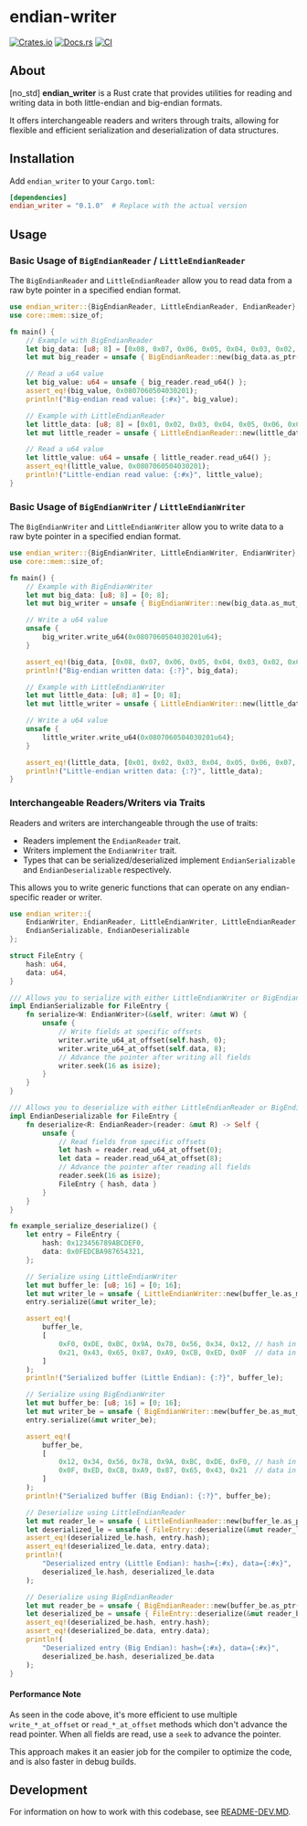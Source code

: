 # endian-writer

[![Crates.io](https://img.shields.io/crates/v/endian-writer-rs.svg)](https://crates.io/crates/endian-writer-rs)
[![Docs.rs](https://docs.rs/endian-writer-rs/badge.svg)](https://docs.rs/endian-writer-rs)
[![CI](https://github.com/Sewer56/endian-writer-rs/actions/workflows/rust.yml/badge.svg)](https://github.com/Sewer56/endian-writer-rs/actions)

## About

[no_std] **endian_writer** is a Rust crate that provides utilities for reading and writing data in both 
little-endian and big-endian formats.

It offers interchangeable readers and writers through traits, allowing for flexible and efficient 
serialization and deserialization of data structures.

## Installation

Add `endian_writer` to your `Cargo.toml`:

```toml
[dependencies]
endian_writer = "0.1.0"  # Replace with the actual version
```

## Usage

### Basic Usage of `BigEndianReader` / `LittleEndianReader`

The `BigEndianReader` and `LittleEndianReader` allow you to read data from a raw byte pointer in 
a specified endian format.

```rust
use endian_writer::{BigEndianReader, LittleEndianReader, EndianReader};
use core::mem::size_of;

fn main() {
    // Example with BigEndianReader
    let big_data: [u8; 8] = [0x08, 0x07, 0x06, 0x05, 0x04, 0x03, 0x02, 0x01]; // Big-endian for 0x0807060504030201u64
    let mut big_reader = unsafe { BigEndianReader::new(big_data.as_ptr()) };

    // Read a u64 value
    let big_value: u64 = unsafe { big_reader.read_u64() };
    assert_eq!(big_value, 0x0807060504030201);
    println!("Big-endian read value: {:#x}", big_value);

    // Example with LittleEndianReader
    let little_data: [u8; 8] = [0x01, 0x02, 0x03, 0x04, 0x05, 0x06, 0x07, 0x08]; // Little-endian for 0x0807060504030201u64
    let mut little_reader = unsafe { LittleEndianReader::new(little_data.as_ptr()) };

    // Read a u64 value
    let little_value: u64 = unsafe { little_reader.read_u64() };
    assert_eq!(little_value, 0x0807060504030201);
    println!("Little-endian read value: {:#x}", little_value);
}
```

### Basic Usage of `BigEndianWriter` / `LittleEndianWriter`

The `BigEndianWriter` and `LittleEndianWriter` allow you to write data to a raw byte pointer in
a specified endian format.

```rust
use endian_writer::{BigEndianWriter, LittleEndianWriter, EndianWriter};
use core::mem::size_of;

fn main() {
    // Example with BigEndianWriter
    let mut big_data: [u8; 8] = [0; 8];
    let mut big_writer = unsafe { BigEndianWriter::new(big_data.as_mut_ptr()) };

    // Write a u64 value
    unsafe {
        big_writer.write_u64(0x0807060504030201u64);
    }

    assert_eq!(big_data, [0x08, 0x07, 0x06, 0x05, 0x04, 0x03, 0x02, 0x01]); // Big-endian for 0x0807060504030201u64
    println!("Big-endian written data: {:?}", big_data);

    // Example with LittleEndianWriter
    let mut little_data: [u8; 8] = [0; 8];
    let mut little_writer = unsafe { LittleEndianWriter::new(little_data.as_mut_ptr()) };

    // Write a u64 value
    unsafe {
        little_writer.write_u64(0x0807060504030201u64);
    }

    assert_eq!(little_data, [0x01, 0x02, 0x03, 0x04, 0x05, 0x06, 0x07, 0x08]); // Little-endian for 0x0807060504030201u64
    println!("Little-endian written data: {:?}", little_data);
}
```

### Interchangeable Readers/Writers via Traits

Readers and writers are interchangeable through the use of traits:

- Readers implement the `EndianReader` trait.
- Writers implement the `EndianWriter` trait.
- Types that can be serialized/deserialized implement `EndianSerializable` and `EndianDeserializable` respectively.

This allows you to write generic functions that can operate on any endian-specific reader or writer.

```rust
use endian_writer::{
    EndianWriter, EndianReader, LittleEndianWriter, LittleEndianReader, BigEndianWriter, BigEndianReader,
    EndianSerializable, EndianDeserializable
};

struct FileEntry {
    hash: u64,
    data: u64,
}

/// Allows you to serialize with either LittleEndianWriter or BigEndianWriter
impl EndianSerializable for FileEntry {
    fn serialize<W: EndianWriter>(&self, writer: &mut W) {
        unsafe {
            // Write fields at specific offsets
            writer.write_u64_at_offset(self.hash, 0);
            writer.write_u64_at_offset(self.data, 8);
            // Advance the pointer after writing all fields
            writer.seek(16 as isize);
        }
    }
}

/// Allows you to deserialize with either LittleEndianReader or BigEndianReader
impl EndianDeserializable for FileEntry {
    fn deserialize<R: EndianReader>(reader: &mut R) -> Self {
        unsafe {
            // Read fields from specific offsets
            let hash = reader.read_u64_at_offset(0);
            let data = reader.read_u64_at_offset(8);
            // Advance the pointer after reading all fields
            reader.seek(16 as isize);
            FileEntry { hash, data }
        }
    }
}

fn example_serialize_deserialize() {
    let entry = FileEntry {
        hash: 0x123456789ABCDEF0,
        data: 0x0FEDCBA987654321,
    };

    // Serialize using LittleEndianWriter
    let mut buffer_le: [u8; 16] = [0; 16];
    let mut writer_le = unsafe { LittleEndianWriter::new(buffer_le.as_mut_ptr()) };
    entry.serialize(&mut writer_le);

    assert_eq!(
        buffer_le,
        [
            0xF0, 0xDE, 0xBC, 0x9A, 0x78, 0x56, 0x34, 0x12, // hash in little-endian
            0x21, 0x43, 0x65, 0x87, 0xA9, 0xCB, 0xED, 0x0F  // data in little-endian
        ]
    );
    println!("Serialized buffer (Little Endian): {:?}", buffer_le);

    // Serialize using BigEndianWriter
    let mut buffer_be: [u8; 16] = [0; 16];
    let mut writer_be = unsafe { BigEndianWriter::new(buffer_be.as_mut_ptr()) };
    entry.serialize(&mut writer_be);

    assert_eq!(
        buffer_be,
        [
            0x12, 0x34, 0x56, 0x78, 0x9A, 0xBC, 0xDE, 0xF0, // hash in big-endian
            0x0F, 0xED, 0xCB, 0xA9, 0x87, 0x65, 0x43, 0x21  // data in big-endian
        ]
    );
    println!("Serialized buffer (Big Endian): {:?}", buffer_be);

    // Deserialize using LittleEndianReader
    let mut reader_le = unsafe { LittleEndianReader::new(buffer_le.as_ptr()) };
    let deserialized_le = unsafe { FileEntry::deserialize(&mut reader_le) };
    assert_eq!(deserialized_le.hash, entry.hash);
    assert_eq!(deserialized_le.data, entry.data);
    println!(
        "Deserialized entry (Little Endian): hash={:#x}, data={:#x}",
        deserialized_le.hash, deserialized_le.data
    );

    // Deserialize using BigEndianReader
    let mut reader_be = unsafe { BigEndianReader::new(buffer_be.as_ptr()) };
    let deserialized_be = unsafe { FileEntry::deserialize(&mut reader_be) };
    assert_eq!(deserialized_be.hash, entry.hash);
    assert_eq!(deserialized_be.data, entry.data);
    println!(
        "Deserialized entry (Big Endian): hash={:#x}, data={:#x}",
        deserialized_be.hash, deserialized_be.data
    );
}
```

#### Performance Note

As seen in the code above, it's more efficient to use multiple `write_*_at_offset` or `read_*_at_offset`
methods which don't advance the read pointer. When all fields are read, use a `seek` to advance the pointer.

This approach makes it an easier job for the compiler to optimize the code, and is also faster in
debug builds.

## Development

For information on how to work with this codebase, see [README-DEV.MD](README-DEV.MD).